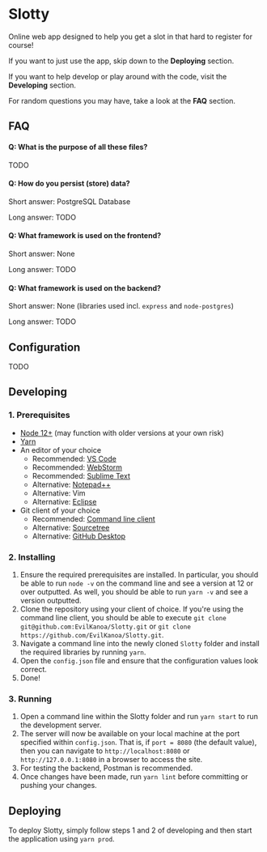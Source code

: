 # Slotty
Online web app designed to help you get a slot in that hard to register for course!

If you want to just use the app, skip down to the **Deploying** section.

If you want to help develop or play around with the code, visit the **Developing** section.

For random questions you may have, take a look at the **FAQ** section.

## FAQ

#### Q: What is the purpose of all these files?

TODO

#### Q: How do you persist (store) data?

Short answer: PostgreSQL Database

Long answer: TODO

#### Q: What framework is used on the frontend?

Short answer: None

Long answer: TODO

#### Q: What framework is used on the backend?

Short answer: None (libraries used incl. `express` and `node-postgres`)

Long answer: TODO

## Configuration

TODO

## Developing
### 1. Prerequisites
* [Node 12+](https://nodejs.org/en/) (may function with older versions at your own risk)
* [Yarn](https://yarnpkg.com/en/)
* An editor of your choice
  * Recommended: [VS Code](https://code.visualstudio.com)
  * Recommended: [WebStorm](https://code.visualstudio.com)
  * Recommended: [Sublime Text](https://www.sublimetext.com)
  * Alternative: [Notepad++](https://notepad-plus-plus.org)
  * Alternative: Vim
  * Alternative: [Eclipse](https://www.eclipse.org)
* Git client of your choice
  * Recommended: [Command line client](https://git-scm.com)
  * Alternative: [Sourcetree](https://www.sourcetreeapp.com)
  * Alternative: [GitHub Desktop](https://desktop.github.com)

### 2. Installing

1. Ensure the required prerequisites are installed. In particular, you should be able to run `node -v` on the command line and see a version at 12 or over outputted. As well, you should be able to run `yarn -v` and see a version outputted.
2. Clone the repository using your client of choice. If you're using the command line client, you should be able to execute `git clone git@github.com:EvilKanoa/Slotty.git` or `git clone https://github.com/EvilKanoa/Slotty.git`.
3. Navigate a command line into the newly cloned `Slotty` folder and install the required libraries by running `yarn`.
4. Open the `config.json` file and ensure that the configuration values look correct.
5. Done!

### 3. Running

1. Open a command line within the Slotty folder and run `yarn start` to run the development server.
2. The server will now be available on your local machine at the port specified within `config.json`. That is, if `port = 8080` (the default value), then you can navigate to `http://localhost:8080` or `http://127.0.0.1:8080` in a browser to access the site.
3. For testing the backend, Postman is recommended.
4. Once changes have been made, run `yarn lint` before committing or pushing your changes.

## Deploying

To deploy Slotty, simply follow steps 1 and 2 of developing and then start the application using `yarn prod`.
